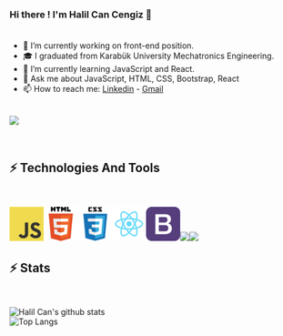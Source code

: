 ### Hi there ! I'm Halil Can Cengiz 👋 <br><br>

- 🔭 I’m currently working on front-end position.
- 🎓 I graduated from Karabük University Mechatronics Engineering.
- 🌱 I’m currently learning JavaScript and React.
- 💬 Ask me about JavaScript, HTML, CSS, Bootstrap, React
- 📫 How to reach me: [Linkedin](https://www.linkedin.com/in/halilcancengiz/) - [Gmail](mailto:hllcncngz1@gmail.com)<br><br>

<img src="https://media.giphy.com/media/DffShiJ47fPqM/giphy.gif" align="center" width="500"> <br>

<br>

## ⚡ Technologies And Tools <br>
<br>

<img src="https://raw.githubusercontent.com/github/explore/80688e429a7d4ef2fca1e82350fe8e3517d3494d/topics/javascript/javascript.png" width="60"><img src="https://raw.githubusercontent.com/github/explore/80688e429a7d4ef2fca1e82350fe8e3517d3494d/topics/html/html.png" width="60"><img src="https://raw.githubusercontent.com/github/explore/80688e429a7d4ef2fca1e82350fe8e3517d3494d/topics/css/css.png" width="60"><img src="https://raw.githubusercontent.com/github/explore/80688e429a7d4ef2fca1e82350fe8e3517d3494d/topics/react/react.png" width="60"><img src="https://raw.githubusercontent.com/github/explore/80688e429a7d4ef2fca1e82350fe8e3517d3494d/topics/bootstrap/bootstrap.png" width="60"><img src="https://upload.wikimedia.org/wikipedia/commons/thumb/9/9a/Visual_Studio_Code_1.35_icon.svg/512px-Visual_Studio_Code_1.35_icon.svg.png" width="60"><img src="https://avatars.githubusercontent.com/u/18133?s=200&v=4" width="60">

## ⚡ Stats
<br>

![Halil Can's github stats](https://github-readme-stats.vercel.app/api?username=hllcncngz&show_icons=true&theme=dark)<br>
![Top Langs](https://github-readme-stats.vercel.app/api/top-langs/?username=hllcncngz&theme=dark)



